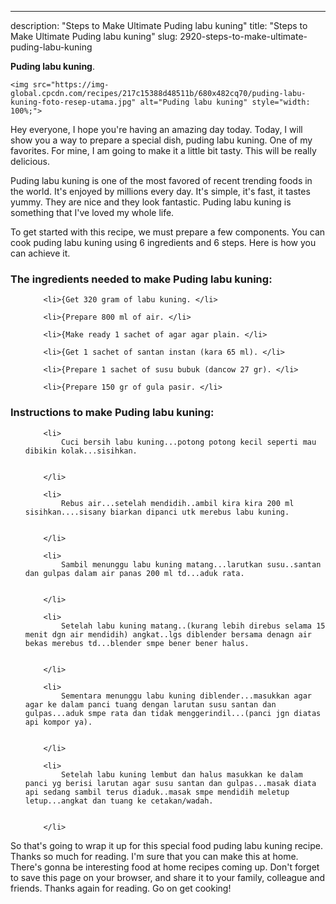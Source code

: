 ---
description: "Steps to Make Ultimate Puding labu kuning"
title: "Steps to Make Ultimate Puding labu kuning"
slug: 2920-steps-to-make-ultimate-puding-labu-kuning

<p>
	<strong>Puding labu kuning</strong>. 
	
</p>
<p>
	
	<img src="https://img-global.cpcdn.com/recipes/217c15388d48511b/680x482cq70/puding-labu-kuning-foto-resep-utama.jpg" alt="Puding labu kuning" style="width: 100%;">
	
	
</p>
<p>
	Hey everyone, I hope you're having an amazing day today. Today, I will show you a way to prepare a special dish, puding labu kuning. One of my favorites. For mine, I am going to make it a little bit tasty. This will be really delicious.
</p>
	
<p>
	
</p>
<p>
	Puding labu kuning is one of the most favored of recent trending foods in the world. It's enjoyed by millions every day. It's simple, it's fast, it tastes yummy. They are nice and they look fantastic. Puding labu kuning is something that I've loved my whole life.
</p>

<p>
To get started with this recipe, we must prepare a few components. You can cook puding labu kuning using 6 ingredients and 6 steps. Here is how you can achieve it.
</p>

<h3>The ingredients needed to make Puding labu kuning:</h3>

<ol>
	
		<li>{Get 320 gram of labu kuning. </li>
	
		<li>{Prepare 800 ml of air. </li>
	
		<li>{Make ready 1 sachet of agar agar plain. </li>
	
		<li>{Get 1 sachet of santan instan (kara 65 ml). </li>
	
		<li>{Prepare 1 sachet of susu bubuk (dancow 27 gr). </li>
	
		<li>{Prepare 150 gr of gula pasir. </li>
	
</ol>
<p>
	
</p>

<h3>Instructions to make Puding labu kuning:</h3>

<ol>
	
		<li>
			Cuci bersih labu kuning...potong potong kecil seperti mau dibikin kolak...sisihkan.
			
			
		</li>
	
		<li>
			Rebus air...setelah mendidih..ambil kira kira 200 ml sisihkan....sisany biarkan dipanci utk merebus labu kuning.
			
			
		</li>
	
		<li>
			Sambil menunggu labu kuning matang...larutkan susu..santan dan gulpas dalam air panas 200 ml td...aduk rata.
			
			
		</li>
	
		<li>
			Setelah labu kuning matang..(kurang lebih direbus selama 15 menit dgn air mendidih) angkat..lgs diblender bersama denagn air bekas merebus td...blender smpe bener bener halus.
			
			
		</li>
	
		<li>
			Sementara menunggu labu kuning diblender...masukkan agar agar ke dalam panci tuang dengan larutan susu santan dan gulpas...aduk smpe rata dan tidak menggerindil...(panci jgn diatas api kompor ya).
			
			
		</li>
	
		<li>
			Setelah labu kuning lembut dan halus masukkan ke dalam panci yg berisi larutan agar susu santan dan gulpas...masak diata api sedang sambil terus diaduk..masak smpe mendidih meletup letup...angkat dan tuang ke cetakan/wadah.
			
			
		</li>
	
</ol>

<p>
	
</p>

<p>
	So that's going to wrap it up for this special food puding labu kuning recipe. Thanks so much for reading. I'm sure that you can make this at home. There's gonna be interesting food at home recipes coming up. Don't forget to save this page on your browser, and share it to your family, colleague and friends. Thanks again for reading. Go on get cooking!
</p>
